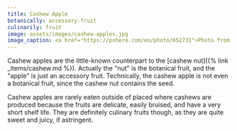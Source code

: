 ```yaml
---
title: Cashew Apple
botanically: accessory-fruit
culinarily: fruit
image: assets/images/cashew-apples.jpg
image_caption: <a href="https://pxhere.com/en/photo/652731">Photo from PxHere</a>
---
```

Cashew apples are the little-known counterpart to the [cashew nut]({% link _items/cashew.md %}). Actually the "nut" is the botanical fruit, and the "apple" is just an accessory fruit. Technically, the cashew apple is not even a botanical fruit, since the cashew nut contains the seed.

Cashew apples are rarely eaten outside of placed where cashews are produced because the fruits are delicate, easily bruised, and have a very short shelf life. They are definitely culinary fruits though, as they are quite sweet and juicy, if astringent.